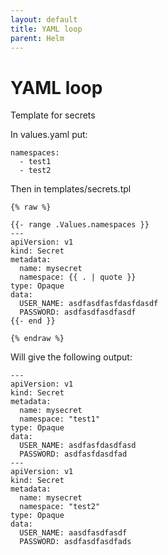 ```yaml
---
layout: default
title: YAML loop
parent: Helm
---
```


# YAML loop

Template for secrets

In values.yaml put:

```
namespaces:
  - test1
  - test2
```

Then in templates/secrets.tpl

```
{% raw %} 

{{- range .Values.namespaces }}
---
apiVersion: v1
kind: Secret
metadata:
  name: mysecret
  namespace: {{ . | quote }}
type: Opaque
data:
  USER_NAME: asdfasdfasfdasfdasdf
  PASSWORD: asdfasdfasdfasdf
{{- end }}

{% endraw %}
```

Will give the following output:

```
---
apiVersion: v1
kind: Secret
metadata:
  name: mysecret
  namespace: "test1"
type: Opaque
data:
  USER_NAME: asdfasfdasdfasd
  PASSWORD: asdfasfdasdfad
---
apiVersion: v1
kind: Secret
metadata:
  name: mysecret
  namespace: "test2"
type: Opaque
data:
  USER_NAME: aasdfasdfasdf
  PASSWORD: asdfasdfasdfads
```
